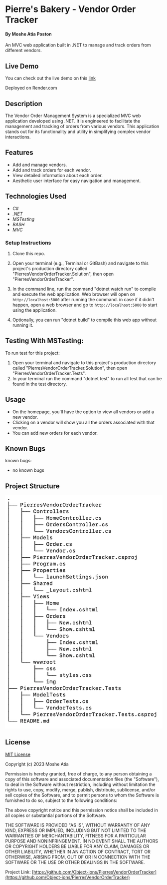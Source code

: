 # Pierre's Bakery - Vendor Order Tracker

#### By **Moshe Atia Poston**

An MVC web application built in .NET to manage and track orders from different vendors.

## Live Demo

You can check out the live demo on this
[link](https://vendorordertracker.onrender.com/)

Deployed on Render.com

## Description

The Vendor Order Management System is a specialized MVC web application developed using .NET. It is engineered to facilitate the management and tracking of orders from various vendors. This application stands out for its functionality and utility in simplifying complex vendor interactions.

## Features

- Add and manage vendors.
- Add and track orders for each vendor.
- View detailed information about each order.
- Aesthetic user interface for easy navigation and management.

## Technologies Used

- _C#_
- _.NET_
- _MSTesting_
- _BASH_
- _MVC_

### Setup Instructions

1. Clone this repo.
2. Open your terminal (e.g., Terminal or GitBash) and navigate to this project's production directory called "PierresVendorOrderTracker.Solution", then open "PierresVendorOrderTracker".
3. In the command line, run the command "dotnet watch run" to compile and execute the web application. Web browser will open on `http://localhost:5000` after running the command. in case if it didn't happen, open a web browser and go to `http://localhost:5000` to start using the application.

4. Optionally, you can run "dotnet build" to compile this web app without running it.

## Testing With MSTesting:

To run test for this project:

1. Open your terminal and navigate to this project's production directory called "PierresVendorOrderTracker.Solution", then open "PierresVendorOrderTracker.Tests".
2. In your terminal run the command "dotnet test" to run all test that can be found in the test directory.

## Usage

- On the homepage, you'll have the option to view all vendors or add a new vendor.
- Clicking on a vendor will show you all the orders associated with that vendor.
- You can add new orders for each vendor.

## Known Bugs

known bugs:

- no known bugs

## Project Structure

![Project Structure](https://github.com/Object-ions/PierresVendorOrderTracker.Solution/blob/main/PierresVendorOrderTracker/wwwroot/img/ProjectStructure.png)

## License

[MIT License](https://choosealicense.com/licenses/mit/)

Copyright (c) 2023 Moshe Atia

Permission is hereby granted, free of charge, to any person obtaining a copy
of this software and associated documentation files (the "Software"), to deal
in the Software without restriction, including without limitation the rights
to use, copy, modify, merge, publish, distribute, sublicense, and/or sell
copies of the Software, and to permit persons to whom the Software is
furnished to do so, subject to the following conditions:

The above copyright notice and this permission notice shall be included in all
copies or substantial portions of the Software.

THE SOFTWARE IS PROVIDED "AS IS", WITHOUT WARRANTY OF ANY KIND, EXPRESS OR
IMPLIED, INCLUDING BUT NOT LIMITED TO THE WARRANTIES OF MERCHANTABILITY,
FITNESS FOR A PARTICULAR PURPOSE AND NONINFRINGEMENT. IN NO EVENT SHALL THE
AUTHORS OR COPYRIGHT HOLDERS BE LIABLE FOR ANY CLAIM, DAMAGES OR OTHER
LIABILITY, WHETHER IN AN ACTION OF CONTRACT, TORT OR OTHERWISE, ARISING FROM,
OUT OF OR IN CONNECTION WITH THE SOFTWARE OR THE USE OR OTHER DEALINGS IN THE
SOFTWARE.

Project Link: [https://github.com/Object-ions/PierresVendorOrderTracker](https://github.com/Object-ions/PierresVendorOrderTracker)
